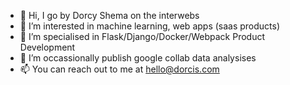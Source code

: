 - 👋 Hi, I go by Dorcy Shema on the interwebs
- 👀 I’m interested in machine learning, web apps (saas products)
- 🌱 I’m specialised in Flask/Django/Docker/Webpack Product Development
- 💞️ I’m occassionally publish google collab data analysises
- 📫 You can reach out to me at hello@dorcis.com

<!---
Dorcy64/Dorcy64 is a ✨ special ✨ repository because its `README.md` (this file) appears on your GitHub profile.
You can click the Preview link to take a look at your changes.
--->
